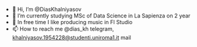 - 👋 Hi, I’m @DiasKhalniyasov
- :blue_book: I’m currently studying MSc of Data Science in La Sapienza on 2 year
- :revolving_hearts: In free time I like producing music in Fl Studio
- 📫 How to reach me @dias_kh telegram, khalniyasov.1954228@studenti.uniroma1.it mail

<!---
DiasKhalniyasov/DiasKhalniyasov is a ✨ special ✨ repository because its `README.md` (this file) appears on your GitHub profile.
You can click the Preview link to take a look at your changes.
--->
